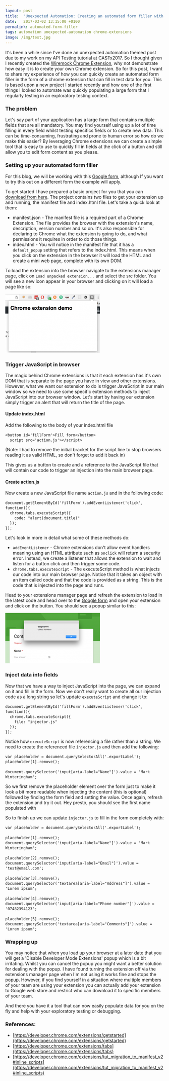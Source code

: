 ```yaml
---
layout: post
title:  "Unexpected Automation: Creating an automated form filler with Chrome Extensions"
date:   2017-03-02 13:15:00 +0100
permalink: automated-form-filler
tags: automation unexpected-automation chrome-extensions
image: /img/test.jpg
---
```


It's been a while since I've done an unexpected automation themed post due to my work on my API Testing tutorial at CASTx2017. So I thought given I recently created the [Wiremock Chrome Extension](http://www.mwtestconsultancy.co.uk/wiremock-chrome-extension/), why not demonstrate how easy it is to create your own Chrome extension.  So for this post, I want to share my experience of how you can quickly create an automated form filler in the form of a chrome extension that can fill in test data for you.  This is based upon a new project I started recently and how one of the first things I looked to automate was quickly populating a large form that I regularly testing in an exploratory testing context.

<h3>The problem</h3>

Let's say part of your application has a large form that contains multiple fields that are all mandatory.  You may find yourself using up a lot of time filling in every field whilst testing specifics fields or to create new data.  This can be time-consuming, frustrating and prone to human error so how do we make this easier? By leveraging Chrome extensions we can create a simple tool that is easy to use to quickly fill in fields at the click of a button and still allow you to edit form content as you please.

<h3>Setting up your automated form filler</h3>

For this blog, we will be working with this [Google form](https://docs.google.com/forms/d/e/1FAIpQLSeqsM_T5WbKRjBJUdh8c7BIuLj52GJqxpDql1Gxvjcfmcn9DA/viewform), although If you want to try this out on a different form the example will apply.

To get started I have prepared a basic project for you that you can <a href="/img/2017/04/chrome-extension.zip">download from here</a>.  The project contains two files to get your extension up and running, the manifest file and index.html file.  Let's take a quick look at them:

* manifest.json - The manifest file is a required part of a Chrome Extension. The file provides the browser with the extension's name, description, version number and so on. It's also responsible for declaring to Chrome what the extension is going to do, and what permissions it requires in order to do those things.
* index.html - You will notice in the manifest file that it has a ```default_popup``` setting that refers to the index.html.  This means when you click on the extension in the browser it will load the HTML and create a mini web page, complete with its own DOM.

To load the extension into the browser navigate to the extensions manager page, click on ```Load unpacked extension...``` and select the src folder.  You will see a new icon appear in your browser and clicking on it will load a page like so:

<a href="/img/2017/03/formfillerextensions.png"><img src="/img/2017/03/formfillerextensions-300x187.png" alt="" width="300" height="187" alt="Automated form filler - Extension example" class="size-medium wp-image-634" /></a>

<h3>Trigger JavaScript in browser</h3>

The magic behind Chrome extensions is that it each extension has it's own DOM that is separate to the page you have in view and other extensions.  However, what we want our extension to do is trigger JavaScript in our main window so we need to use some specific extension methods to inject JavaScript into our browser window.  Let's start by having our extension simply trigger an alert that will return the title of the page.

<h4>Update index.html</h4>

Add the following to the body of your index.html file

```
<button id='fillForm'>Fill form</button>
  script src='action.js'></script>
```
(Note: I had to remove the initial bracket for the script line to stop browsers reading it as valid HTML, so don't forget to add it back in)

This gives us a button to create and a reference to the JavaScript file that will contain our code to trigger an injection into the main browser page.

<h4>Create action.js</h4>

Now create a new JavaScript file name ```action.js``` and in the following code:

```
document.getElementById('fillForm').addEventListener('click', function(){
  chrome.tabs.executeScript({
    code: "alert(document.title)"
  });
});
```

Let's look in more in detail what some of these methods do:
* ```addEventListener``` - Chrome extensions don't allow event handlers meaning using an HTML attribute such as ```onclick``` will return a security error.  Instead, we create a listener that allows the extension to wait and listen for a button click and then trigger some code.
* ```chrome.tabs.executeScript``` - The executeScript method is what injects our code into our main browser page.  Notice that it takes an object with an item called code and that the code is provided as a string.  This is the code that is injected into the page and runs.

Head to your extensions manager page and refresh the extension to load in the latest code and head over to the [Google form](https://docs.google.com/forms/d/e/1FAIpQLSeqsM_T5WbKRjBJUdh8c7BIuLj52GJqxpDql1Gxvjcfmcn9DA/viewform) and open your extension and click on the button.  You should see a popup similar to this:

<a href="/img/2017/03/formfillerinjection.png"><img src="/img/2017/03/formfillerinjection-300x159.png" alt="" width="300" height="159" alt="Automated form filler - Injection example" class="size-medium wp-image-635" /></a>

<h3>Inject data into fields</h3>

Now that we have a way to inject JavaScript into the page, we can expand on it and fill in the form.  Now we don't really want to create all our injection code as a long string so let's update ```executeScript``` and change it to:

```
document.getElementById('fillForm').addEventListener('click', function(){
  chrome.tabs.executeScript({
    file: "injector.js"
  });
});
```

Notice how ```executeScript``` is now referencing a file rather than a string.  We need to create the referenced file ```injector.js``` and then add the following:

```
var placeholder = document.querySelectorAll('.exportLabel');
placeholder[1].remove();

document.querySelector('input[aria-label="Name"]').value = 'Mark Winteringham';
```

So we first remove the placeholder element over the form just to make it look a bit more readable when injecting the content (this is optional) followed by finding the form field and setting the value.  Once again, refresh the extension and try it out.  Hey presto, you should see the first name populated with 

So to finish up we can update ```injector.js``` to fill in the form completely with:

```
var placeholder = document.querySelectorAll('.exportLabel');

placeholder[1].remove();
document.querySelector('input[aria-label="Name"]').value = 'Mark Winteringham';

placeholder[2].remove();
document.querySelector('input[aria-label="Email"]').value = 'test@email.com';

placeholder[3].remove();
document.querySelector('textarea[aria-label="Address"]').value = 'Lorem ipsum';

placeholder[4].remove();
document.querySelector('input[aria-label="Phone number"]').value = '07482394123';

placeholder[5].remove();
document.querySelector('textarea[aria-label="Comments"]').value = 'Lorem ipsum';
```

<h3>Wrapping up</h3>

You may notice that when you load up your browser at a later date that you will get a 'Disable Developer Mode Extensions' popup which is a bit irritating.  Whilst you can cancel the popup you might want a better solution for dealing with the popup. I have found turning the extension off via the extensions manager page when I'm not using it works fine and stops the popup.  However, if you find yourself in a situation where multiple members of your team are using your extension you can actually add your extension to Google web store and restrict who can download it to specific members of your team.

And there you have it a tool that can now easily populate data for you on the fly and help with your exploratory testing or debugging.

<h3>References:</h3>

* [https://developer.chrome.com/extensions/getstarted](https://developer.chrome.com/extensions/getstarted)
* [https://developer.chrome.com/extensions/tabs](https://developer.chrome.com/extensions/tabs)
* [https://developer.chrome.com/extensions/tut_migration_to_manifest_v2#inline_scripts](https://developer.chrome.com/extensions/tut_migration_to_manifest_v2#inline_scripts)